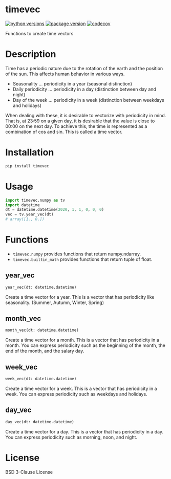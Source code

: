 # timevec

[![python versions](https://img.shields.io/pypi/pyversions/timevec)](https://pypi.org/project/timevec/)
[![package version](https://img.shields.io/pypi/v/timevec)](https://pypi.org/project/timevec/#history)
[![codecov](https://codecov.io/gh/kitsuyui/python-timevec/branch/main/graph/badge.svg?token=38BQRO1R00)](https://codecov.io/gh/kitsuyui/python-timevec)

Functions to create time vectors

# Description

Time has a periodic nature due to the rotation of the earth and the position of the sun.
This affects human behavior in various ways.

- Seasonality ... periodicity in a year (seasonal distinction)
- Daily periodicity ... periodicity in a day (distinction between day and night)
- Day of the week ... periodicity in a week (distinction between weekdays and holidays)

When dealing with these, it is desirable to vectorize with periodicity in mind.
That is, at 23:59 on a given day, it is desirable that the value is close to 00:00 on the next day.
To achieve this, the time is represented as a combination of cos and sin.
This is called a time vector.

# Installation

```sh
pip install timevec
```

# Usage

```python
import timevec.numpy as tv
import datetime
dt = datetime.datetime(2020, 1, 1, 0, 0, 0)
vec = tv.year_vec(dt)
# array([1., 0.])
```

# Functions

- `timevec.numpy` provides functions that return numpy.ndarray.
- `timevec.builtin_math` provides functions that return tuple of float.

## year_vec

```python
year_vec(dt: datetime.datetime)
```

Create a time vector for a year.
This is a vector that has periodicity like seasonality.
(Summer, Autumn, Winter, Spring)

## month_vec

```python
month_vec(dt: datetime.datetime)
```

Create a time vector for a month.
This is a vector that has periodicity in a month.
You can express periodicity such as the beginning of the month, the end of the month, and the salary day.

## week_vec

```python
week_vec(dt: datetime.datetime)
```

Create a time vector for a week.
This is a vector that has periodicity in a week.
You can express periodicity such as weekdays and holidays.

## day_vec

```python
day_vec(dt: datetime.datetime)
```

Create a time vector for a day.
This is a vector that has periodicity in a day.
You can express periodicity such as morning, noon, and night.

# License

BSD 3-Clause License
